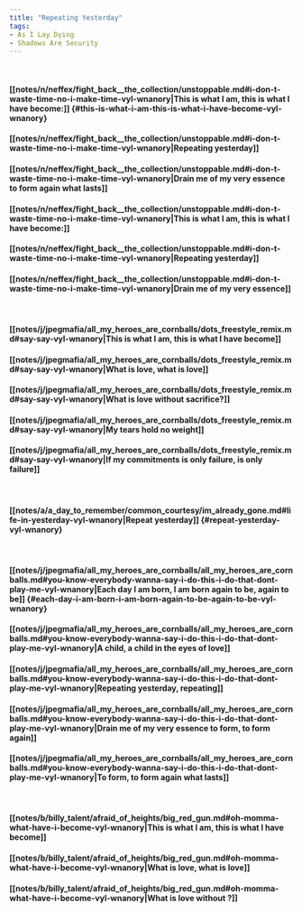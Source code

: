 ```yaml
---
title: "Repeating Yesterday"
tags:
- As I Lay Dying
- Shadows Are Security
---
```

&nbsp;
#### [[notes/n/neffex/fight_back__the_collection/unstoppable.md#i-don-t-waste-time-no-i-make-time-vyl-wnanory|This is what I am, this is what I have become:]] {#this-is-what-i-am-this-is-what-i-have-become-vyl-wnanory}
#### [[notes/n/neffex/fight_back__the_collection/unstoppable.md#i-don-t-waste-time-no-i-make-time-vyl-wnanory|Repeating yesterday]]
#### [[notes/n/neffex/fight_back__the_collection/unstoppable.md#i-don-t-waste-time-no-i-make-time-vyl-wnanory|Drain me of my very essence to form again what lasts]]
#### [[notes/n/neffex/fight_back__the_collection/unstoppable.md#i-don-t-waste-time-no-i-make-time-vyl-wnanory|This is what I am, this is what I have become:]]
#### [[notes/n/neffex/fight_back__the_collection/unstoppable.md#i-don-t-waste-time-no-i-make-time-vyl-wnanory|Repeating yesterday]]
#### [[notes/n/neffex/fight_back__the_collection/unstoppable.md#i-don-t-waste-time-no-i-make-time-vyl-wnanory|Drain me of my very essence]]
&nbsp;
#### [[notes/j/jpegmafia/all_my_heroes_are_cornballs/dots_freestyle_remix.md#say-say-vyl-wnanory|This is what I am, this is what I have become]]
#### [[notes/j/jpegmafia/all_my_heroes_are_cornballs/dots_freestyle_remix.md#say-say-vyl-wnanory|What is love, what is love]]
#### [[notes/j/jpegmafia/all_my_heroes_are_cornballs/dots_freestyle_remix.md#say-say-vyl-wnanory|What is love without sacrifice?]]
#### [[notes/j/jpegmafia/all_my_heroes_are_cornballs/dots_freestyle_remix.md#say-say-vyl-wnanory|My tears hold no weight]]
#### [[notes/j/jpegmafia/all_my_heroes_are_cornballs/dots_freestyle_remix.md#say-say-vyl-wnanory|If my commitments is only failure, is only failure]]
&nbsp;
#### [[notes/a/a_day_to_remember/common_courtesy/im_already_gone.md#life-in-yesterday-vyl-wnanory|Repeat yesterday]] {#repeat-yesterday-vyl-wnanory}
&nbsp;
#### [[notes/j/jpegmafia/all_my_heroes_are_cornballs/all_my_heroes_are_cornballs.md#you-know-everybody-wanna-say-i-do-this-i-do-that-dont-play-me-vyl-wnanory|Each day I am born, I am born again to be, again to be]] {#each-day-i-am-born-i-am-born-again-to-be-again-to-be-vyl-wnanory}
#### [[notes/j/jpegmafia/all_my_heroes_are_cornballs/all_my_heroes_are_cornballs.md#you-know-everybody-wanna-say-i-do-this-i-do-that-dont-play-me-vyl-wnanory|A child, a child in the eyes of love]]
#### [[notes/j/jpegmafia/all_my_heroes_are_cornballs/all_my_heroes_are_cornballs.md#you-know-everybody-wanna-say-i-do-this-i-do-that-dont-play-me-vyl-wnanory|Repeating yesterday, repeating]]
#### [[notes/j/jpegmafia/all_my_heroes_are_cornballs/all_my_heroes_are_cornballs.md#you-know-everybody-wanna-say-i-do-this-i-do-that-dont-play-me-vyl-wnanory|Drain me of my very essence to form, to form again]]
#### [[notes/j/jpegmafia/all_my_heroes_are_cornballs/all_my_heroes_are_cornballs.md#you-know-everybody-wanna-say-i-do-this-i-do-that-dont-play-me-vyl-wnanory|To form, to form again what lasts]]
&nbsp;
#### [[notes/b/billy_talent/afraid_of_heights/big_red_gun.md#oh-momma-what-have-i-become-vyl-wnanory|This is what I am, this is what I have become]]
#### [[notes/b/billy_talent/afraid_of_heights/big_red_gun.md#oh-momma-what-have-i-become-vyl-wnanory|What is love, what is love]]
#### [[notes/b/billy_talent/afraid_of_heights/big_red_gun.md#oh-momma-what-have-i-become-vyl-wnanory|What is love without ?]]
